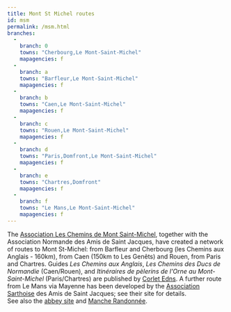 ```yaml
---
title: Mont St Michel routes
id: msm
permalink: /msm.html
branches:
  -
    branch: 0
    towns: "Cherbourg,Le Mont-Saint-Michel"
    mapagencies: f
  -
    branch: a
    towns: "Barfleur,Le Mont-Saint-Michel"
    mapagencies: f
  -
    branch: b
    towns: "Caen,Le Mont-Saint-Michel"
    mapagencies: f
  -
    branch: c
    towns: "Rouen,Le Mont-Saint-Michel"
    mapagencies: f
  -
    branch: d
    towns: "Paris,Domfront,Le Mont-Saint-Michel"
    mapagencies: f
  -
    branch: e
    towns: "Chartres,Domfront"
    mapagencies: f
  -
    branch: f
    towns: "Le Mans,Le Mont-Saint-Michel"
    mapagencies: f
---
```


The [Association Les Chemins de Mont Saint-Michel][0], together with the Association Normande des Amis de Saint Jacques, have created a network of routes to Mont St-Michel: from Barfleur and Cherbourg (les Chemins aux Anglais - 160km), from Caen (150km to Les Genêts) and Rouen, from Paris and Chartres. Guides _Les Chemins aux Anglais_, _Les Chemins des Ducs de Normandie_ (Caen/Rouen), and _Itinéraires de pèlerins de l'Orne au Mont-Saint-Michel_ (Paris/Chartres) are published by [Corlet Edns][1]. A further route from Le Mans via Mayenne has been developed by the [Association Sarthoise][2] des Amis de Saint Jacques; see their site for details.  
See also the [abbey site][3] and [Manche Randonnée][4].

[0]: http://www.lescheminsdumontsaintmichel.com/
[1]: http://www.corlet-editions.fr/services/univers/normandie/virtual/diffusion/index.md
[2]: http://assostjacques72.free.fr/menu.html
[3]: http://abbayedumontsaintmichel.cef.fr/pelerinages.php
[4]: http://www.mancherandonnee.com/saint_michel.html
